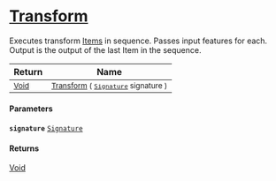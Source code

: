 # [Transform](./SequentialTransformPipeline--Transform.md)

Executes transform [Items](../../../docs/md/SigStat/Common/Pipeline/SequentialTransformPipeline.md) in sequence.  Passes input features for each.  Output is the output of the last Item in the sequence.

| Return | Name | 
| --- | --- | 
| <sub>[Void](https://docs.microsoft.com/en-us/dotnet/api/System.Void)</sub> | <sub>[Transform](./SequentialTransformPipeline--Transform.md) ( [`Signature`](./../../Signature.md) signature )</sub> | 


#### Parameters
**`signature`**  [`Signature`](./../../Signature.md)<br>
#### Returns
[Void](https://docs.microsoft.com/en-us/dotnet/api/System.Void)<br>
